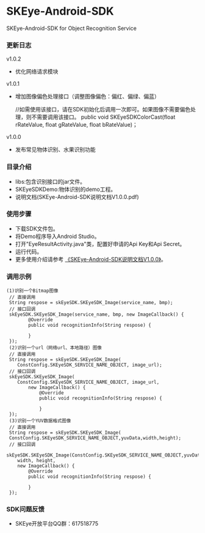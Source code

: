 # SKEye-Android-SDK
SKEye-Android-SDK for Object Recognition Service 
###  更新日志
v1.0.2
- 优化网络请求模块


v1.0.1
- 增加图像偏色处理接口（调整图像偏色：偏红、偏绿、偏蓝）
  
  //如需使用该接口，请在SDK初始化后调用一次即可。如果图像不需要偏色处理，则不需要调用该接口。
 public void SKEyeSDKColorCast(float rRateValue, float gRateValue, float bRateValue)；


v1.0.0
- 发布常见物体识别、水果识别功能
###  目录介绍
- libs:包含识别接口的jar文件。
- SKEyeSDKDemo:物体识别的demo工程。
- 说明文档(SKEye-Android-SDK说明文档V1.0.0.pdf)
###  使用步骤
- 下载SDK文件包。
- 将Demo程序导入Android Studio。
- 打开"EyeResultActivity.java"类，配置好申请的Api Key和Api Secret。
- 运行代码。
- 更多使用介绍请参考 [《SKEye-Android-SDK说明文档V1.0.0》](https://github.com/interjoy/SKEye-Android-SDK/blob/master/SKEye-Android-SDK%E8%AF%B4%E6%98%8E%E6%96%87%E6%A1%A3V1.0.0.pdf)。
###  调用示例
```
(1)识别一个Bitmap图像
 // 直接调用 
 String respose = skEyeSDK.SKEyeSDK_Image(service_name, bmp);
 // 接口回调 
 skEyeSDK.SKEyeSDK_Image(service_name, bmp, new ImageCallback() {
        @Override
        public void recognitionInfo(String respose) {
        
        } 
 });
 (2)识别一个url（网络url、本地路径）图像
 // 直接调用 
 String respose = skEyeSDK.SKEyeSDK_Image(
    ConstConfig.SKEyeSDK_SERVICE_NAME_OBJECT, image_url); 
 // 接口回调 
 skEyeSDK.SKEyeSDK_Image(
    ConstConfig.SKEyeSDK_SERVICE_NAME_OBJECT, image_url,
        new ImageCallback() { 
            @Override 
            public void recognitionInfo(String respose) {
        
            }
 });
 (3)识别一个YUV数据格式图像
 // 直接调用 
 String respose = skEyeSDK.SKEyeSDK_Image(
 ConstConfig.SKEyeSDK_SERVICE_NAME_OBJECT,yuvData,width,height);
 // 接口回调
 skEyeSDK.SKEyeSDK_Image(ConstConfig.SKEyeSDK_SERVICE_NAME_OBJECT,yuvData,
    width, height,
    new ImageCallback() { 
        @Override 
        public void recognitionInfo(String respose) {
            
        }
 });

```
###  SDK问题反馈
- SKEye开放平台QQ群：617518775
